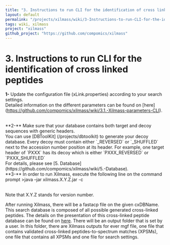 ```yaml
---
title: "3. Instructions to run CLI for the identification of cross linked peptides"
layout: default
permalink: "/projects/xilmass/wiki/3-Instructions-to-run-CLI-for-the-identification-of-cross-linked-peptides"
tags: wiki, xilmass
project: "xilmass"
github_project: "https://github.com/compomics/xilmass"
---
```


# 3. Instructions to run CLI for the identification of cross linked peptides
**1-** Update the configuration file (xLink.properties) according to your search settings.
<br> 
 Detailed information on the different parameters can be found on [here] (https://github.com/compomics/xilmass/wiki/3.1.-Xilmass-parameters-CLI).
 
<br>
**2-** Make sure that your database contains both target and decoy sequences with generic headers.
<br> You can use [DBToolKit] (/projects/dbtoolkit) to generate your decoy database. Every decoy must contain either `_REVERSED` or `_SHUFFLED` next to the accession number position at its header. For example, one target header of `PXXX` has its decoy which is either `PXXX_REVERSED` or `PXXX_SHUFFLED` 
<br> For details, please see [5. Database](https://github.com/compomics/xilmass/wiki/5.-Database). 

<br>
**3-** In order to run Xilmass, execute the following line on the command prompt
>java –jar xilmass.X.Y.Z.jar -c 

<br> Note that X.Y.Z stands for version number.

After running Xilmass, there will be a fastacp file on the given cxDBName. This search database is composed  of all possible generated cross-linked peptides. The details on the presentation of this cross-linked peptide database can be found on [here](https://github.com/compomics/xilmass/wiki/5.-Database). There will be an output folder that is set by a user. In this folder, there are Xilmass outputs for ever mgf file, one file that contains validated cross-linked peptides-to-spectrum matches (XPSMs), one file that contains all XPSMs and one file for search settings. 
